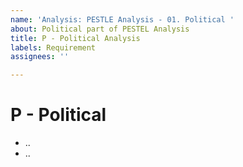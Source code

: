 ```yaml
---
name: 'Analysis: PESTLE Analysis - 01. Political '
about: Political part of PESTEL Analysis
title: P - Political Analysis
labels: Requirement
assignees: ''

---
```


# P - Political

- ..
- ..
